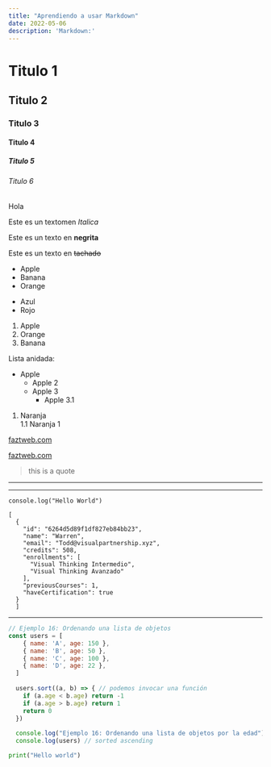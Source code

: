 ```yaml
---
title: "Aprendiendo a usar Markdown"
date: 2022-05-06
description: 'Markdown:'
---
```




# Titulo 1

## Titulo 2

### Titulo 3

#### Titulo 4

##### Titulo 5

###### Titulo 6

<!--Esto es un comentario -->

Hola

Este es un textomen *Italica*

Este es un texto en **negrita**

Este es un texto en ~~tachado~~

<!-- Listas-->

* Apple
* Banana
* Orange

- Azul 
- Rojo

1. Apple
2. Orange
3. Banana

Lista anidada:

- Apple
  - Apple 2
  - Apple 3
    - Apple 3.1   

1. Naranja  
  1.1 Naranja 1 

[faztweb.com](https://www.faztweb.com)

[faztweb.com](https://www.faztweb.com " Texto que deseamos se vea")

> this is a quote

--- 

___

`console.log("Hello World")`

```
[
  {
    "id": "6264d5d89f1df827eb84bb23",
    "name": "Warren",
    "email": "Todd@visualpartnership.xyz",
    "credits": 508,
    "enrollments": [
      "Visual Thinking Intermedio",
      "Visual Thinking Avanzado"
    ],
    "previousCourses": 1,
    "haveCertification": true
  }
  ]
```

___

```javascript
// Ejemplo 16: Ordenando una lista de objetos
const users = [
    { name: 'A', age: 150 },
    { name: 'B', age: 50 },
    { name: 'C', age: 100 },
    { name: 'D', age: 22 },
  ]
  
  users.sort((a, b) => { // podemos invocar una función
    if (a.age < b.age) return -1
    if (a.age > b.age) return 1
    return 0
  })
  
  console.log("Ejemplo 16: Ordenando una lista de objetos por la edad")
  console.log(users) // sorted ascending
```

```python
print("Hello world")
```



